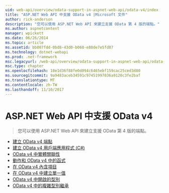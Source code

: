 ```yaml
---
uid: web-api/overview/odata-support-in-aspnet-web-api/odata-v4/index
title: "ASP.NET Web API 中支援 OData v4 |Microsoft 文件"
author: rick-anderson
description: "您可以使用 ASP.NET Web API 來建立支援 OData 第 4 版的端點。"
ms.author: aspnetcontent
manager: wpickett
ms.date: 06/26/2014
ms.topic: article
ms.assetid: bb807fdd-0bd8-43d0-b068-e88de7e5fd87
ms.technology: dotnet-webapi
ms.prod: .net-framework
msc.legacyurl: /web-api/overview/odata-support-in-aspnet-web-api/odata-v4
msc.type: chapter
ms.openlocfilehash: 10e1d36f88fe0d094c6465ebf159cac25ced3d80
ms.sourcegitcommit: 9a9483aceb34591c97451997036a9120c3fe2baf
ms.translationtype: MT
ms.contentlocale: zh-TW
ms.lasthandoff: 11/10/2017
---
```

<a name="supporting-odata-v4-in-aspnet-web-api"></a>ASP.NET Web API 中支援 OData v4
====================
> 您可以使用 ASP.NET Web API 來建立支援 OData 第 4 版的端點。


- [建立 OData v4 端點](create-an-odata-v4-endpoint.md)
- [建立 OData v4 用戶端應用程式 (C#)](create-an-odata-v4-client-app.md)
- [OData v4 中實體關聯性](entity-relations-in-odata-v4.md)
- [動作和 OData v4 中的函式](odata-actions-and-functions.md)
- [在 OData v4 內含項目](odata-containment-in-web-api-22.md)
- [在 OData v4 中建立單一值](using-a-singleton-in-an-odata-endpoint-in-web-api-22.md)
- [OData v4 中開啟的型別](use-open-types-in-odata-v4.md)
- [OData v4 中的複雜型別繼承](complex-type-inheritance-in-odata-v4.md)
